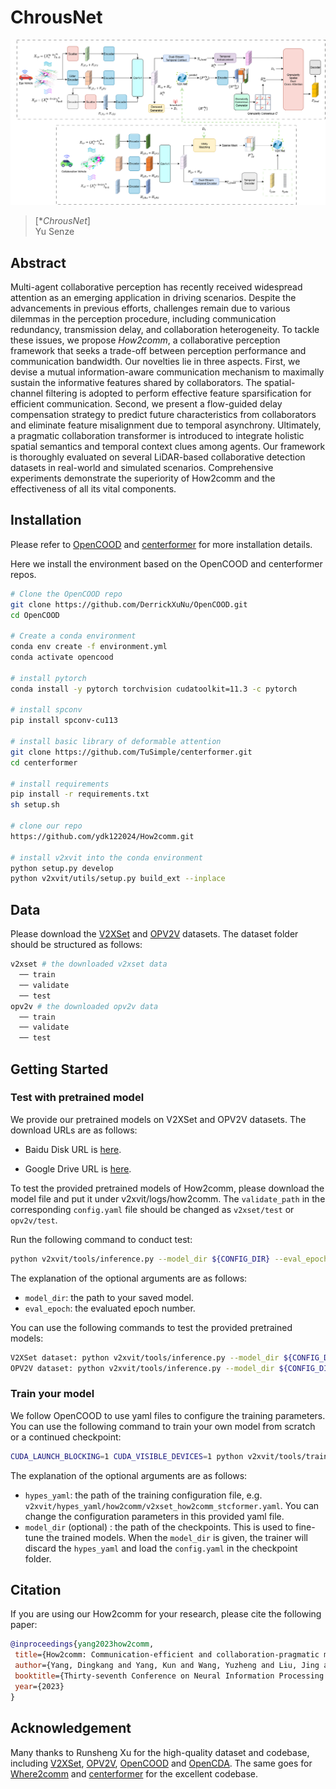 # ChrousNet


![teaser](image.png)

> [**ChrousNet*]     
>  Yu Senze <br>



## Abstract

Multi-agent collaborative perception has recently received widespread attention as an emerging application in driving scenarios. Despite the advancements in previous efforts, challenges remain due to various dilemmas in the perception procedure, including communication redundancy, transmission delay, and collaboration heterogeneity. To tackle these issues, we propose *How2comm*, a collaborative perception framework that seeks a trade-off between perception performance and communication bandwidth. Our novelties lie in three aspects. First, we devise a mutual information-aware communication mechanism to maximally sustain the informative features shared by collaborators. The spatial-channel filtering is adopted to perform effective feature sparsification for efficient communication. Second, we present a flow-guided delay compensation strategy to predict future characteristics from collaborators and eliminate feature misalignment due to temporal asynchrony. Ultimately, a pragmatic collaboration transformer is introduced to integrate holistic spatial semantics and temporal context clues among agents.
Our framework is thoroughly evaluated on several LiDAR-based collaborative detection datasets in real-world and simulated scenarios. Comprehensive experiments demonstrate the superiority of How2comm and the effectiveness of all its vital components.


## Installation
Please refer to [OpenCOOD](https://opencood.readthedocs.io/en/latest/md_files/installation.html) and [centerformer](https://github.com/TuSimple/centerformer/blob/master/docs/INSTALL.md) for more installation details.

Here we install the environment based on the OpenCOOD and centerformer repos.

```bash
# Clone the OpenCOOD repo
git clone https://github.com/DerrickXuNu/OpenCOOD.git
cd OpenCOOD

# Create a conda environment
conda env create -f environment.yml
conda activate opencood

# install pytorch
conda install -y pytorch torchvision cudatoolkit=11.3 -c pytorch

# install spconv 
pip install spconv-cu113

# install basic library of deformable attention
git clone https://github.com/TuSimple/centerformer.git
cd centerformer

# install requirements
pip install -r requirements.txt
sh setup.sh

# clone our repo
https://github.com/ydk122024/How2comm.git

# install v2xvit into the conda environment
python setup.py develop
python v2xvit/utils/setup.py build_ext --inplace
```

## Data
Please download the [V2XSet](https://drive.google.com/drive/folders/1r5sPiBEvo8Xby-nMaWUTnJIPK6WhY1B6) and [OPV2V](https://drive.google.com/drive/folders/1dkDeHlwOVbmgXcDazZvO6TFEZ6V_7WUu) datasets. The dataset folder should be structured as follows:
```sh
v2xset # the downloaded v2xset data
  ── train
  ── validate
  ── test
opv2v # the downloaded opv2v data
  ── train
  ── validate
  ── test
```

## Getting Started
### Test with pretrained model
We provide our pretrained models on V2XSet and OPV2V datasets. The download URLs are as follows:

* Baidu Disk URL is [here](https://pan.baidu.com/share/init?surl=oTepWy7q0U_x1jXNThbyMw&pwd=vaz2).


* Google Drive URL is [here](https://drive.google.com/drive/folders/1xuUAJ82BgCP4EERW6S98NjWTzF8Hqrib).


To test the provided pretrained models of How2comm, please download the model file and put it under v2xvit/logs/how2comm. The `validate_path` in the corresponding `config.yaml` file should be changed as `v2xset/test` or `opv2v/test`. 

Run the following command to conduct test:
```sh
python v2xvit/tools/inference.py --model_dir ${CONFIG_DIR} --eval_epoch ${EVAL_EPOCH}
```
The explanation of the optional arguments are as follows:
- `model_dir`: the path to your saved model.
- `eval_epoch`: the evaluated epoch number.

You can use the following commands to test the provided pretrained models:
```sh
V2XSet dataset: python v2xvit/tools/inference.py --model_dir ${CONFIG_DIR} --eval_epoch 32
OPV2V dataset: python v2xvit/tools/inference.py --model_dir ${CONFIG_DIR} --eval_epoch 36
```

### Train your model
We follow OpenCOOD to use yaml files to configure the training parameters. You can use the following command to train your own model from scratch or a continued checkpoint:
```sh
CUDA_LAUNCH_BLOCKING=1 CUDA_VISIBLE_DEVICES=1 python v2xvit/tools/train.py --hypes_yaml ${YAML_DIR} --model_dir {}
```
The explanation of the optional arguments are as follows:
- `hypes_yaml`: the path of the training configuration file, e.g. `v2xvit/hypes_yaml/how2comm/v2xset_how2comm_stcformer.yaml`. You can change the configuration parameters in this provided yaml file.
- `model_dir` (optional) : the path of the checkpoints. This is used to fine-tune the trained models. When the `model_dir` is
given, the trainer will discard the `hypes_yaml` and load the `config.yaml` in the checkpoint folder.

## Citation
 If you are using our How2comm for your research, please cite the following paper:
 ```bibtex
@inproceedings{yang2023how2comm,
  title={How2comm: Communication-efficient and collaboration-pragmatic multi-agent perception},
  author={Yang, Dingkang and Yang, Kun and Wang, Yuzheng and Liu, Jing and Xu, Zhi and Yin, Rongbin and Zhai, Peng and Zhang, Lihua},
  booktitle={Thirty-seventh Conference on Neural Information Processing Systems (NeurIPS)},
  year={2023}
}
```

## Acknowledgement
Many thanks to Runsheng Xu for the high-quality dataset and codebase, including [V2XSet](https://drive.google.com/drive/folders/1r5sPiBEvo8Xby-nMaWUTnJIPK6WhY1B6), [OPV2V](https://drive.google.com/drive/folders/1dkDeHlwOVbmgXcDazZvO6TFEZ6V_7WUu), [OpenCOOD](https://github.com/DerrickXuNu/OpenCOOD) and [OpenCDA](https://github.com/ucla-mobility/OpenCDA). The same goes for [Where2comm](https://github.com/MediaBrain-SJTU/Where2comm.git) and [centerformer](https://github.com/TuSimple/centerformer.git) for the excellent codebase.
